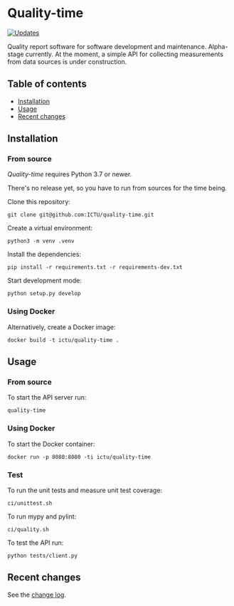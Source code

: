 # Quality-time

[![Updates](https://pyup.io/repos/github/ICTU/quality-time/shield.svg)](https://pyup.io/repos/github/ICTU/quality-time/)

Quality report software for software development and maintenance. Alpha-stage currently. At the moment, a simple API
for collecting measurements from data sources is under construction.

## Table of contents

- [Installation](#installation)
- [Usage](#usage)
- [Recent changes](#recent-changes)

## Installation

### From source

*Quality-time* requires Python 3.7 or newer.

There's no release yet, so you have to run from sources for the time being.

Clone this repository:

`git clone git@github.com:ICTU/quality-time.git`

Create a virtual environment:

`python3 -m venv .venv`

Install the dependencies:

`pip install -r requirements.txt -r requirements-dev.txt`

Start development mode:

`python setup.py develop`

### Using Docker

Alternatively, create a Docker image:

`docker build -t ictu/quality-time .`

## Usage

### From source

To start the API server run:

`quality-time`

### Using Docker

To start the Docker container:

`docker run -p 8080:8080 -ti ictu/quality-time`

### Test

To run the unit tests and measure unit test coverage:

`ci/unittest.sh`

To run mypy and pylint:

`ci/quality.sh`

To test the API run:

`python tests/client.py`

## Recent changes

See the [change log](https://github.com/ICTU/quality-time/blob/master/CHANGELOG.md).
